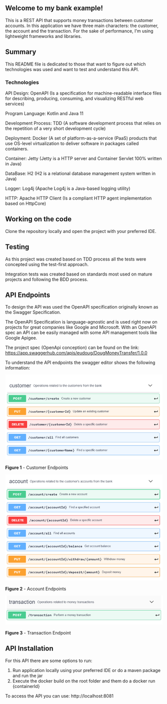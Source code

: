 
## Welcome to my bank example!

This is a REST API that supports money transactions between customer accounts.
In this application we have three main characters: the customer, the account and the transaction.
For the sake of performance, I'm using lightweight frameworks and libraries.


## Summary

This README file is dedicated to those that want to figure out which technologies 
was used and want to test and understand this API.


### Technologies

API Design: OpenAPI (Is a specification for machine-readable interface files for describing, 
producing, consuming, and visualizing RESTful web services)

Program Language: Kotlin and Java 11

Development Process: TDD (A software development process that relies on the repetition 
of a very short development cycle)

Deployment: Docker (A set of platform-as-a-service (PaaS) products that use OS-level 
virtualization to deliver software in packages called containers.

Container: Jetty (Jetty is a HTTP server and Container Servlet 100% written in Java)

DataBase: H2 (H2 is a relational database management system written in Java)

Logger: Log4j (Apache Log4j is a Java-based logging utility)

HTTP: Apache HTTP Client (Is a compliant HTTP agent implementation based on HttpCore)


 
## Working on the code

Clone the repository locally and open the project with your preferred IDE.


## Testing

As this project was created based on TDD process all the tests were concepted using the test-first approach. 

Integration tests was created based on standards most used on mature projects and following the BDD process.


## API Endpoints

To design the API was used the OpenAPI specification originally known as the Swagger Specification.

The OpenAPI Specification is language-agnostic and is used right now on projects for great companies like Google and Microsoft. With an OpenAPI spec an API can be easily managed with some API management tools like Google Apigee.

The project spec (OpenApi conception) can be found on the link:  https://app.swaggerhub.com/apis/eudoug/DougMoneyTransfer/1.0.0

To understand the API endpoints the swagger editor shows the following information:


![](./document/image%201.png)

**Figure 1** - Customer Endpoints


![](./document/image%202.png)

**Figure 2** - Account Endpoints


![](./document/image%203.png)

**Figure 3** - Transaction Endpoint


## API Installation

For this API there are some options to run:

1. Run application locally using your preferred IDE or do a maven package and run the jar
2. Execute the docker build on the root folder and them do a docker run {containerId}

To access the API you can use: http://localhost:8081